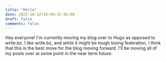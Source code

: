 ```yaml
---
title: "Hello"
date: 2023-10-22T10:49:32-05:00
draft: false
comments: false
---
```


Hey everyone! I'm currently moving my blog over to Hugo as opposed to write.bz. I like write.bz, and while it might be tough losing federation, I think that this is the best move for the blog moving forward. I'll be moving all of my posts over at some point in the near term future. 
